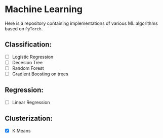 # Machine Learning
Here is a repository containing implementations of various ML algorithms based on `PyTorch`.

## Classification:
- [ ] Logistic Regression
- [ ] Decesion Tree
- [ ] Random Forest
- [ ] Gradient Boosting on trees

## Regression:
- [ ] Linear Regression

## Clusterization:
- [x] K Means
